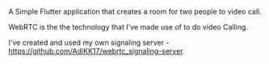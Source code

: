 A Simple Flutter application that creates a room for two people to video call.

WebRTC is the the technology that I've made use of to do video Calling.

I've created and used my own signaling server - https://github.com/AdiKK17/webrtc_signaling-server.



